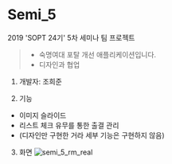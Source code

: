 # Semi_5
2019 'SOPT 24기' 5차 세미나 팀 프로젝트

>- 숙명여대 포탈 개선 애플리케이션입니다.
>- 디자인과 협업

1. 개발자: 조희준

2. 기능

- 이미지 슬라이드 
- 리스트 체크 유무를 통한 출결 관리  
- (디자인만 구현한 거라 세부 기능은 구현하지 않음)

3. 화면
![semi_5_rm_real](https://user-images.githubusercontent.com/44170716/75978585-34590f00-5f22-11ea-89e0-25fd06eb8a7a.png)
